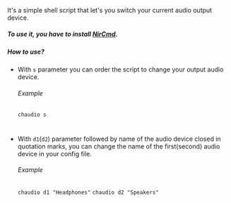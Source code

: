It's a simple shell script that let's you switch your current audio output device.

##### To use it, you have to install [NirCmd](https://www.nirsoft.net/utils/nircmd.html 'NirCmd').

##### How to use?

-   With `s` parameter you can order the script to change your output audio device.

    ###### Example

    `chaudio s`

#

-   With `d1`(`d2`) parameter followed by name of the audio device closed in quotation marks, you can change the name of the first(second) audio device in your config file.

    ###### Example

    `chaudio d1 "Headphones"`
    `chaudio d2 "Speakers"`
